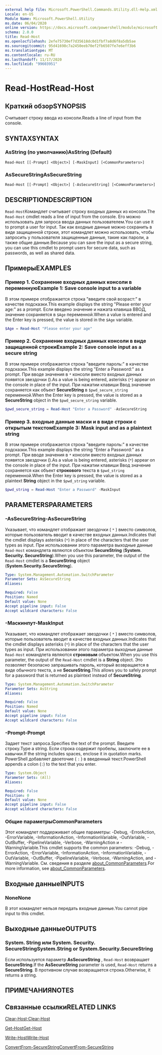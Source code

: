 ```yaml
---
external help file: Microsoft.PowerShell.Commands.Utility.dll-Help.xml
Locale: en-US
Module Name: Microsoft.PowerShell.Utility
ms.date: 06/04/2020
online version: https://docs.microsoft.com/powershell/module/microsoft.powershell.utility/read-host?view=powershell-7.2&WT.mc_id=ps-gethelp
schema: 2.0.0
title: Read-Host
ms.openlocfilehash: 2efe75730ef7d35618dc0d1fbf7a8d6f8a5db5ae
ms.sourcegitcommit: 95d41698c7a2450eeb70ef2fb6507fe7e6eff3b6
ms.translationtype: MT
ms.contentlocale: ru-RU
ms.lasthandoff: 11/17/2020
ms.locfileid: "99603951"
---
```

# <span data-ttu-id="93433-102">Read-Host</span><span class="sxs-lookup"><span data-stu-id="93433-102">Read-Host</span></span>

## <span data-ttu-id="93433-103">Краткий обзор</span><span class="sxs-lookup"><span data-stu-id="93433-103">SYNOPSIS</span></span>
<span data-ttu-id="93433-104">Считывает строку ввода из консоли.</span><span class="sxs-lookup"><span data-stu-id="93433-104">Reads a line of input from the console.</span></span>

## <span data-ttu-id="93433-105">SYNTAX</span><span class="sxs-lookup"><span data-stu-id="93433-105">SYNTAX</span></span>

### <span data-ttu-id="93433-106">AsString (по умолчанию)</span><span class="sxs-lookup"><span data-stu-id="93433-106">AsString (Default)</span></span>

```
Read-Host [[-Prompt] <Object>] [-MaskInput] [<CommonParameters>]
```

### <span data-ttu-id="93433-107">AsSecureString</span><span class="sxs-lookup"><span data-stu-id="93433-107">AsSecureString</span></span>

```
Read-Host [[-Prompt] <Object>] [-AsSecureString] [<CommonParameters>]
```

## <span data-ttu-id="93433-108">DESCRIPTION</span><span class="sxs-lookup"><span data-stu-id="93433-108">DESCRIPTION</span></span>

<span data-ttu-id="93433-109">`Read-Host`Командлет считывает строку входных данных из консоли.</span><span class="sxs-lookup"><span data-stu-id="93433-109">The `Read-Host` cmdlet reads a line of input from the console.</span></span> <span data-ttu-id="93433-110">Его можно использовать для запроса ввода данных пользователем.</span><span class="sxs-lookup"><span data-stu-id="93433-110">You can use it to prompt a user for input.</span></span> <span data-ttu-id="93433-111">Так как входные данные можно сохранить в виде защищенной строки, этот командлет можно использовать, чтобы запросить у пользователя защищенные данные, такие как пароли, а также общие данные.</span><span class="sxs-lookup"><span data-stu-id="93433-111">Because you can save the input as a secure string, you can use this cmdlet to prompt users for secure data, such as passwords, as well as shared data.</span></span>

## <span data-ttu-id="93433-112">Примеры</span><span class="sxs-lookup"><span data-stu-id="93433-112">EXAMPLES</span></span>

### <span data-ttu-id="93433-113">Пример 1. Сохранение входных данных консоли в переменную</span><span class="sxs-lookup"><span data-stu-id="93433-113">Example 1: Save console input to a variable</span></span>

<span data-ttu-id="93433-114">В этом примере отображается строка "введите свой возраст:" в качестве подсказки.</span><span class="sxs-lookup"><span data-stu-id="93433-114">This example displays the string "Please enter your age:" as a prompt.</span></span> <span data-ttu-id="93433-115">Если введено значение и нажата клавиша ВВОД, значение сохраняется в `$Age` переменной.</span><span class="sxs-lookup"><span data-stu-id="93433-115">When a value is entered and the Enter key is pressed, the value is stored in the `$Age` variable.</span></span>

```powershell
$Age = Read-Host "Please enter your age"
```

### <span data-ttu-id="93433-116">Пример 2. Сохранение входных данных консоли в виде защищенной строки</span><span class="sxs-lookup"><span data-stu-id="93433-116">Example 2: Save console input as a secure string</span></span>

<span data-ttu-id="93433-117">В этом примере отображается строка "введите пароль:" в качестве подсказки.</span><span class="sxs-lookup"><span data-stu-id="93433-117">This example displays the string "Enter a Password:" as a prompt.</span></span> <span data-ttu-id="93433-118">При вводе значения в `*` консоли вместо входных данных появятся звездочки ().</span><span class="sxs-lookup"><span data-stu-id="93433-118">As a value is being entered, asterisks (`*`) appear on the console in place of the input.</span></span> <span data-ttu-id="93433-119">При нажатии клавиши Ввод значение сохраняется как объект **SecureString** в `$pwd_secure_string` переменной.</span><span class="sxs-lookup"><span data-stu-id="93433-119">When the Enter key is pressed, the value is stored as a **SecureString** object in the `$pwd_secure_string` variable.</span></span>

```powershell
$pwd_secure_string = Read-Host "Enter a Password" -AsSecureString
```

### <span data-ttu-id="93433-120">Пример 3. входные данные маски и в виде строки с открытым текстом</span><span class="sxs-lookup"><span data-stu-id="93433-120">Example 3: Mask input and as a plaintext string</span></span>

<span data-ttu-id="93433-121">В этом примере отображается строка "введите пароль:" в качестве подсказки.</span><span class="sxs-lookup"><span data-stu-id="93433-121">This example displays the string "Enter a Password:" as a prompt.</span></span> <span data-ttu-id="93433-122">При вводе значения в `*` консоли вместо входных данных появятся звездочки ().</span><span class="sxs-lookup"><span data-stu-id="93433-122">As a value is being entered, asterisks (`*`) appear on the console in place of the input.</span></span> <span data-ttu-id="93433-123">При нажатии клавиши Ввод значение сохраняется как объект **строкового** текста в `$pwd_string` переменной.</span><span class="sxs-lookup"><span data-stu-id="93433-123">When the Enter key is pressed, the value is stored as a plaintext **String** object in the `$pwd_string` variable.</span></span>

```powershell
$pwd_string = Read-Host "Enter a Password" -MaskInput
```

## <span data-ttu-id="93433-124">PARAMETERS</span><span class="sxs-lookup"><span data-stu-id="93433-124">PARAMETERS</span></span>

### <span data-ttu-id="93433-125">-AsSecureString</span><span class="sxs-lookup"><span data-stu-id="93433-125">-AsSecureString</span></span>

<span data-ttu-id="93433-126">Указывает, что командлет отображает звездочки ( `*` ) вместо символов, которые пользователь вводит в качестве входных данных.</span><span class="sxs-lookup"><span data-stu-id="93433-126">Indicates that the cmdlet displays asterisks (`*`) in place of the characters that the user types as input.</span></span> <span data-ttu-id="93433-127">При использовании этого параметра выходные данные `Read-Host` командлета являются объектом **SecureString** (**System. Security. SecureString**).</span><span class="sxs-lookup"><span data-stu-id="93433-127">When you use this parameter, the output of the `Read-Host` cmdlet is a **SecureString** object (**System.Security.SecureString**).</span></span>

```yaml
Type: System.Management.Automation.SwitchParameter
Parameter Sets: AsSecureString
Aliases:

Required: False
Position: Named
Default value: None
Accept pipeline input: False
Accept wildcard characters: False
```

### <span data-ttu-id="93433-128">-Маскинпут</span><span class="sxs-lookup"><span data-stu-id="93433-128">-MaskInput</span></span>

<span data-ttu-id="93433-129">Указывает, что командлет отображает звездочки ( `*` ) вместо символов, которые пользователь вводит в качестве входных данных.</span><span class="sxs-lookup"><span data-stu-id="93433-129">Indicates that the cmdlet displays asterisks (`*`) in place of the characters that the user types as input.</span></span> <span data-ttu-id="93433-130">При использовании этого параметра выходные данные `Read-Host` командлета являются **строковым** объектом.</span><span class="sxs-lookup"><span data-stu-id="93433-130">When you use this parameter, the output of the `Read-Host` cmdlet is a **String** object.</span></span>
<span data-ttu-id="93433-131">Это позволяет безопасно запрашивать пароль, который возвращается в виде обычного текста, а не **SecureString**.</span><span class="sxs-lookup"><span data-stu-id="93433-131">This allows you to safely prompt for a password that is returned as plaintext instead of **SecureString**.</span></span>

```yaml
Type: System.Management.Automation.SwitchParameter
Parameter Sets: AsString
Aliases:

Required: False
Position: Named
Default value: None
Accept pipeline input: False
Accept wildcard characters: False
```

### <span data-ttu-id="93433-132">-Prompt</span><span class="sxs-lookup"><span data-stu-id="93433-132">-Prompt</span></span>

<span data-ttu-id="93433-133">Задает текст запроса.</span><span class="sxs-lookup"><span data-stu-id="93433-133">Specifies the text of the prompt.</span></span>
<span data-ttu-id="93433-134">Введите строку.</span><span class="sxs-lookup"><span data-stu-id="93433-134">Type a string.</span></span>
<span data-ttu-id="93433-135">Если строка содержит пробелы, заключите ее в кавычки.</span><span class="sxs-lookup"><span data-stu-id="93433-135">If the string includes spaces, enclose it in quotation marks.</span></span>
<span data-ttu-id="93433-136">PowerShell добавляет двоеточие ( `:` ) в введенный текст.</span><span class="sxs-lookup"><span data-stu-id="93433-136">PowerShell appends a colon (`:`) to the text that you enter.</span></span>

```yaml
Type: System.Object
Parameter Sets: (All)
Aliases:

Required: False
Position: 0
Default value: None
Accept pipeline input: False
Accept wildcard characters: False
```

### <span data-ttu-id="93433-137">Общие параметры</span><span class="sxs-lookup"><span data-stu-id="93433-137">CommonParameters</span></span>

<span data-ttu-id="93433-138">Этот командлет поддерживает общие параметры: -Debug, -ErrorAction, -ErrorVariable, -InformationAction, -InformationVariable, -OutVariable, -OutBuffer, -PipelineVariable, -Verbose, -WarningAction и -WarningVariable.</span><span class="sxs-lookup"><span data-stu-id="93433-138">This cmdlet supports the common parameters: -Debug, -ErrorAction, -ErrorVariable, -InformationAction, -InformationVariable, -OutVariable, -OutBuffer, -PipelineVariable, -Verbose, -WarningAction, and -WarningVariable.</span></span> <span data-ttu-id="93433-139">См. сведения в разделе [about_CommonParameters](https://go.microsoft.com/fwlink/?LinkID=113216).</span><span class="sxs-lookup"><span data-stu-id="93433-139">For more information, see [about_CommonParameters](https://go.microsoft.com/fwlink/?LinkID=113216).</span></span>

## <span data-ttu-id="93433-140">Входные данные</span><span class="sxs-lookup"><span data-stu-id="93433-140">INPUTS</span></span>

### <span data-ttu-id="93433-141">None</span><span class="sxs-lookup"><span data-stu-id="93433-141">None</span></span>

<span data-ttu-id="93433-142">В этот командлет нельзя передать входные данные.</span><span class="sxs-lookup"><span data-stu-id="93433-142">You cannot pipe input to this cmdlet.</span></span>

## <span data-ttu-id="93433-143">Выходные данные</span><span class="sxs-lookup"><span data-stu-id="93433-143">OUTPUTS</span></span>

### <span data-ttu-id="93433-144">System. String или System. Security. SecureString</span><span class="sxs-lookup"><span data-stu-id="93433-144">System.String or System.Security.SecureString</span></span>

<span data-ttu-id="93433-145">Если используется параметр **AsSecureString** , `Read-Host` возвращает **SecureString**.</span><span class="sxs-lookup"><span data-stu-id="93433-145">If the **AsSecureString** parameter is used, `Read-Host` returns a **SecureString**.</span></span> <span data-ttu-id="93433-146">В противном случае возвращается строка.</span><span class="sxs-lookup"><span data-stu-id="93433-146">Otherwise, it returns a string.</span></span>

## <span data-ttu-id="93433-147">ПРИМЕЧАНИЯ</span><span class="sxs-lookup"><span data-stu-id="93433-147">NOTES</span></span>

## <span data-ttu-id="93433-148">Связанные ссылки</span><span class="sxs-lookup"><span data-stu-id="93433-148">RELATED LINKS</span></span>

[<span data-ttu-id="93433-149">Clear-Host;</span><span class="sxs-lookup"><span data-stu-id="93433-149">Clear-Host</span></span>](../microsoft.powershell.core/clear-host.md)

[<span data-ttu-id="93433-150">Get-Host</span><span class="sxs-lookup"><span data-stu-id="93433-150">Get-Host</span></span>](Get-Host.md)

[<span data-ttu-id="93433-151">Write-Host</span><span class="sxs-lookup"><span data-stu-id="93433-151">Write-Host</span></span>](Write-Host.md)

[<span data-ttu-id="93433-152">ConvertFrom-SecureString</span><span class="sxs-lookup"><span data-stu-id="93433-152">ConvertFrom-SecureString</span></span>](../Microsoft.PowerShell.Security/ConvertFrom-SecureString.md)
